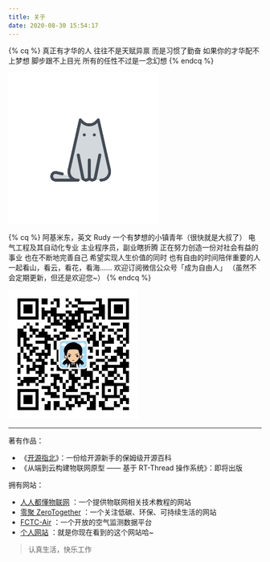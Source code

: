 ```yaml
---
title: 关于
date: 2020-08-30 15:54:17
---
```


{% cq %}
真正有才华的人
往往不是天赋异禀
而是习惯了勤奋
如果你的才华配不上梦想
脚步跟不上目光
所有的任性不过是一念幻想
{% endcq %}

![](/images/avatar.png)

{% cq %}
阿基米东，英文 Rudy
一个有梦想的小镇青年（很快就是大叔了）
电气工程及其自动化专业
主业程序员，副业瞎折腾
正在努力创造一份对社会有益的事业
也在不断地完善自己
希望实现人生价值的同时
也有自由的时间陪伴重要的人
一起看山，看云，看花，看海......
欢迎订阅微信公众号「成为自由人」
（虽然不会定期更新，但还是欢迎您~）
{% endcq %}


![](/images/qrcode_8cm.jpg)

---

著有作品：

- 《[开源指北](https://gitee.com/opensource-guide/)》：一份给开源新手的保姆级开源百科
- 《从端到云构建物联网原型 —— 基于 RT-Thread 操作系统》：即将出版

拥有网站：

- [人人都懂物联网](https://getiot.tech) ：一个提供物联网相关技术教程的网站
- [零聚 ZeroTogether](https://zerotogether.net) ：一个关注低碳、环保、可持续生活的网站
- [FCTC-Air](https://fctc-air.cn) ：一个开放的空气监测数据平台
- [个人网站](https://luhuadong.com) ：就是你现在看到的这个网站哈~


<blockquote class="blockquote-center">认真生活，快乐工作</blockquote>
